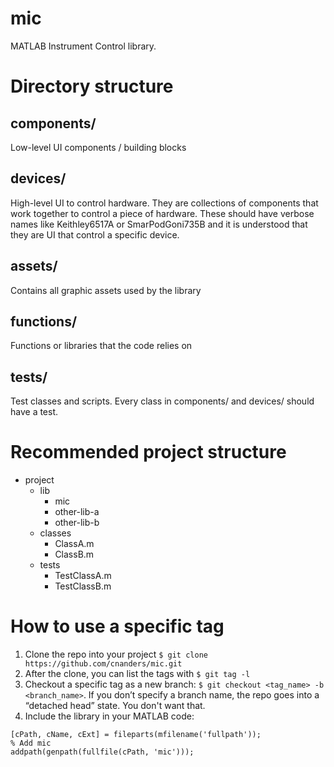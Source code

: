 # mic
MATLAB Instrument Control library.  

# Directory structure

## components/
Low-level UI components / building blocks

## devices/
High-level UI to control hardware.  They are collections of components that work together to control a piece of hardware.  These should have verbose names like Keithley6517A or SmarPodGoni735B and it is understood that they are UI that control a specific device.  

## assets/
Contains all graphic assets used by the library

## functions/
Functions or libraries that the code relies on

## tests/
Test classes and scripts.  Every class in components/ and devices/ should have a test.


# Recommended project structure

* project
  * lib
    * mic
    * other-lib-a
    * other-lib-b
  * classes
    * ClassA.m
    * ClassB.m
  * tests
  	* TestClassA.m
  	* TestClassB.m

# How to use a specific tag

1. Clone the repo into your project `$ git clone https://github.com/cnanders/mic.git`
2. After the clone, you can list the tags with `$ git tag -l`
3. Checkout a specific tag as a new branch: `$ git checkout <tag_name> -b <branch_name>`.  If you don’t specify a branch name, the repo goes into a “detached head” state. You don't want that.
4. Include the library in your MATLAB code:
 
```
[cPath, cName, cExt] = fileparts(mfilename('fullpath'));
% Add mic 
addpath(genpath(fullfile(cPath, 'mic')));
```



